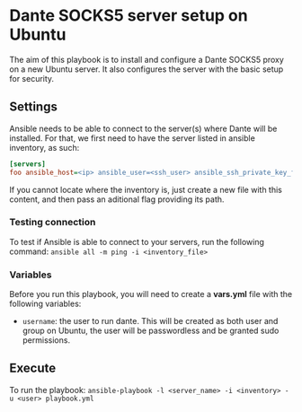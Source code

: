 # Dante SOCKS5 server setup on Ubuntu

The aim of this playbook is to install and configure a Dante SOCKS5 proxy on a new Ubuntu server. It also configures the server with the basic setup for security.

## Settings

Ansible needs to be able to connect to the server(s) where Dante will be installed. For that, we first need to have the server listed in ansible inventory, as such:

```ini
[servers]
foo ansible_host=<ip> ansible_user=<ssh_user> ansible_ssh_private_key_file=<ssh_key_path>
```

If you cannot locate where the inventory is, just create a new file with this content, and then pass an aditional flag providing its path.

### Testing connection

To test if Ansible is able to connect to your servers, run the following command: `ansible all -m ping -i <inventory_file>`

### Variables

Before you run this playbook, you will need to create a **vars.yml** file with the following variables:

- `username`: the user to run dante. This will be created as both user and group on Ubuntu, the user will be passwordless and be granted sudo permissions.

## Execute

To run the playbook: `ansible-playbook -l <server_name> -i <inventory> -u <user> playbook.yml`
